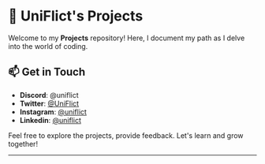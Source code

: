 # 🚀 UniFlict's Projects

Welcome to my **Projects** repository! Here, I document my path as I delve into the world of coding.

## 📫 Get in Touch

- **Discord**: @uniflict
- **Twitter**: [@UniFlict](https://twitter.com/UniFlict)
- **Instagram**: [@uniflict](https://instagram.com/uniflict)
- **Linkedin**: [@uniflict](https://linkedin.com/in//uniflict)

Feel free to explore the projects, provide feedback. Let's learn and grow together!

---
